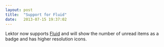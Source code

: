 ```yaml
---
layout: post
title:  "Support for Fluid"
date:   2013-07-15 19:37:02
---
```


Lektor now supports <a href="fluidapp.com" title="Fluid">Fluid</a> and will show the number of unread items as a badge and has higher resolution icons.

